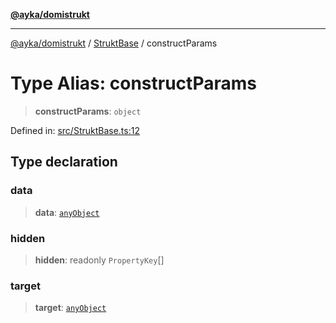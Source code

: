[**@ayka/domistrukt**](../../../README.md)

***

[@ayka/domistrukt](../../../globals.md) / [StruktBase](../README.md) / constructParams

# Type Alias: constructParams

> **constructParams**: `object`

Defined in: [src/StruktBase.ts:12](https://github.com/AndreyMork/domistrukt/blob/8b5cf3c2b6165986c4aa42ad9bdd7f6c43c22c84/src/StruktBase.ts#L12)

## Type declaration

### data

> **data**: [`anyObject`](../../Types/type-aliases/anyObject.md)

### hidden

> **hidden**: readonly `PropertyKey`[]

### target

> **target**: [`anyObject`](../../Types/type-aliases/anyObject.md)
